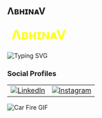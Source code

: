 ##   ΛʙʜɪɴᴀV
<svg width="200" height="50">
  <text x="10" y="35" font-size="30" font-weight="bold" fill="yellow">
    ΛʙʜɪɴᴀV
    <animate attributeName="opacity" values="1;0;1" dur="1s" repeatCount="indefinite"/>
  </text>
</svg>

![Typing SVG](https://readme-typing-svg.herokuapp.com?font=Fira+Code&pause=1000&color=F7BE28&width=435&lines=JUST+A+WHISPER+FROM+ETERNITY)


### Social Profiles  
<table>
  <tr>
    <td>
      <a href="https://www.linkedin.com/in/abhinav-krishna-c-s-820717291">
        <img src="https://img.shields.io/badge/LinkedIn-0A66C2?style=for-the-badge&logo=linkedin&logoColor=white" alt="LinkedIn">
      </a>
    </td>
    <td>
      <a href="https://www.instagram.com/_pikachu_achu_">
        <img src="https://img.shields.io/badge/Instagram-E4405F?style=for-the-badge&logo=instagram&logoColor=white" alt="Instagram">
      </a>
    </td>
  </tr>
</table>
  
![Car Fire GIF](https://media.giphy.com/media/3Z11u3szKTL2zY5y5u/giphy.gif)

